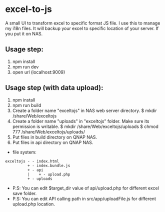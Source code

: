# excel-to-js
A small UI to transform excel to specific format JS file. I use this to manage my i18n files.
It will backup your excel to specific location of your server. If you put it on NAS.

## Usage step:
1. npm install
2. npm run dev
3. open url (localhost:9009)

## Usage step (with data upload):
1. npm install
2. npm run build
3. Create a folder name "exceltojs" in NAS web server directory.
  $ mkdir /share/Web/exceltojs
4. Create a folder name "uploads" in "exceltojs" folder. Make sure its permission is writable.
  $ mkdir /share/Web/exceltojs/uploads
  $ chmod 777 /share/Web/exceltojs/uploads/
5. Put files in build directory on QNAP NAS.
6. Put files in api directory on QNAP NAS.

- file system:
```
exceltojs - - index.html
          + - index.bundle.js
          + - api
          |    + - upload.php
          + - uploads
```
- P.S: You can edit $target_dir value of api/upload.php for different excel save folder.
- P.S: You can edit API calling path in src/app/uploadFile.js for different upload.php location.
